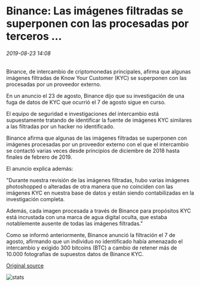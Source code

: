 # Binance: Las imágenes filtradas se superponen con las procesadas por terceros ...

###### 2019-08-23 14:08

Binance, de intercambio de criptomonedas principales, afirma que algunas imágenes filtradas de Know Your Customer (KYC) se superponen con las procesadas por un proveedor externo.

En un anuncio el 23 de agosto, Binance dijo que su investigación de una fuga de datos de KYC que ocurrió el 7 de agosto sigue en curso.

El equipo de seguridad e investigaciones del intercambio está supuestamente tratando de identificar la fuente de imágenes KYC similares a las filtradas por un hacker no identificado.

Binance afirma que algunas de las imágenes filtradas se superponen con imágenes procesadas por un proveedor externo con el que el intercambio se contactó varias veces desde principios de diciembre de 2018 hasta finales de febrero de 2019.

El anuncio explica además:

"Durante nuestra revisión de las imágenes filtradas, hubo varias imágenes photoshopped o alteradas de otra manera que no coinciden con las imágenes KYC en nuestra base de datos y están siendo contabilizadas en la investigación completa.

Además, cada imagen procesada a través de Binance para propósitos KYC está incrustada con una marca de agua digital oculta, que estaba notablemente ausente de todas las imágenes filtradas."

Como se informó anteriormente, Binance anunció la filtración el 7 de agosto, afirmando que un individuo no identificado había amenazado el intercambio y exigido 300 bitcoins (BTC) a cambio de retener más de 10.000 fotografías de supuestos datos de Binance KYC.

[Original source](https://cointelegraph.com/news/binance-leaked-images-overlap-with-those-processed-by-third-party)

![stats](https://c.statcounter.com/11760860/0/a89fa40b/1/ "stats")